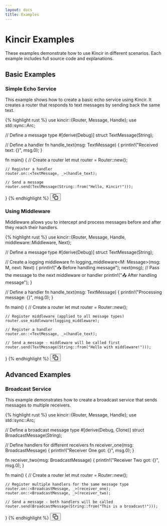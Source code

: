 ```yaml
---
layout: docs
title: Examples
---
```


# Kincir Examples

These examples demonstrate how to use Kincir in different scenarios. Each example includes full source code and explanations.

## Basic Examples

### Simple Echo Service

This example shows how to create a basic echo service using Kincir. It creates a router that responds to text messages by sending back the same text.

<div class="highlight-wrapper" style="position: relative;" data-language="rust">
{% highlight rust %}
use kincir::{Router, Message, Handle};
use std::sync::Arc;

// Define a message type
#[derive(Debug)]
struct TextMessage(String);

// Define a handler
fn handle_text(msg: TextMessage) {
    println!("Received text: {}", msg.0);
}

fn main() {
    // Create a router
    let mut router = Router::new();
    
    // Register a handler
    router.on::<TextMessage, _>(handle_text);
    
    // Send a message
    router.send(TextMessage(String::from("Hello, Kincir!")));
}
{% endhighlight %}
<button class="copy-button manual-copy-btn" onclick="copyCode(this)" aria-label="Copy code to clipboard">
  <svg xmlns="http://www.w3.org/2000/svg" viewBox="0 0 24 24" width="18" height="18" fill="none" stroke="currentColor" stroke-width="2" stroke-linecap="round" stroke-linejoin="round"><rect x="9" y="9" width="13" height="13" rx="2" ry="2"></rect><path d="M5 15H4a2 2 0 0 1-2-2V4a2 2 0 0 1 2-2h9a2 2 0 0 1 2 2v1"></path></svg>
</button>
</div>

### Using Middleware

Middleware allows you to intercept and process messages before and after they reach their handlers.

<div class="highlight-wrapper" style="position: relative;" data-language="rust">
{% highlight rust %}
use kincir::{Router, Message, Handle, middleware::Middleware, Next};

// Define a message type
#[derive(Debug)]
struct TextMessage(String);

// Create a logging middleware
fn logging_middleware<M: Message>(msg: M, next: Next<M>) {
    println!("📥 Before handling message");
    next(msg); // Pass the message to the next middleware or handler
    println!("📤 After handling message");
}

// Define a handler
fn handle_text(msg: TextMessage) {
    println!("Processing message: {}", msg.0);
}

fn main() {
    // Create a router
    let mut router = Router::new();
    
    // Register middleware (applied to all message types)
    router.use_middleware(logging_middleware);
    
    // Register a handler
    router.on::<TextMessage, _>(handle_text);
    
    // Send a message - middleware will be called first
    router.send(TextMessage(String::from("Hello with middleware!")));
}
{% endhighlight %}
<button class="copy-button manual-copy-btn" onclick="copyCode(this)" aria-label="Copy code to clipboard">
  <svg xmlns="http://www.w3.org/2000/svg" viewBox="0 0 24 24" width="18" height="18" fill="none" stroke="currentColor" stroke-width="2" stroke-linecap="round" stroke-linejoin="round"><rect x="9" y="9" width="13" height="13" rx="2" ry="2"></rect><path d="M5 15H4a2 2 0 0 1-2-2V4a2 2 0 0 1 2-2h9a2 2 0 0 1 2 2v1"></path></svg>
</button>
</div>

## Advanced Examples

### Broadcast Service

This example demonstrates how to create a broadcast service that sends messages to multiple receivers.

<div class="highlight-wrapper" style="position: relative;" data-language="rust">
{% highlight rust %}
use kincir::{Router, Message, Handle};
use std::sync::Arc;

// Define a broadcast message type
#[derive(Debug, Clone)]
struct BroadcastMessage(String);

// Define handlers for different receivers
fn receiver_one(msg: BroadcastMessage) {
    println!("Receiver One got: {}", msg.0);
}

fn receiver_two(msg: BroadcastMessage) {
    println!("Receiver Two got: {}", msg.0);
}

fn main() {
    // Create a router
    let mut router = Router::new();
    
    // Register multiple handlers for the same message type
    router.on::<BroadcastMessage, _>(receiver_one);
    router.on::<BroadcastMessage, _>(receiver_two);
    
    // Send a message - both handlers will be called
    router.send(BroadcastMessage(String::from("This is a broadcast!")));
}
{% endhighlight %}
<button class="copy-button manual-copy-btn" onclick="copyCode(this)" aria-label="Copy code to clipboard">
  <svg xmlns="http://www.w3.org/2000/svg" viewBox="0 0 24 24" width="18" height="18" fill="none" stroke="currentColor" stroke-width="2" stroke-linecap="round" stroke-linejoin="round"><rect x="9" y="9" width="13" height="13" rx="2" ry="2"></rect><path d="M5 15H4a2 2 0 0 1-2-2V4a2 2 0 0 1 2-2h9a2 2 0 0 1 2 2v1"></path></svg>
</button>
</div>

<script>
function copyCode(button) {
  const codeBlock = button.previousElementSibling;
  const code = codeBlock.innerText;
  
  navigator.clipboard.writeText(code).then(function() {
    // Visual feedback
    button.classList.add('copied');
    button.innerHTML = '<svg xmlns="http://www.w3.org/2000/svg" viewBox="0 0 24 24" width="18" height="18" fill="none" stroke="currentColor" stroke-width="2" stroke-linecap="round" stroke-linejoin="round"><polyline points="20 6 9 17 4 12"></polyline></svg>';
    
    // Reset after 2 seconds
    setTimeout(function() {
      button.classList.remove('copied');
      button.innerHTML = '<svg xmlns="http://www.w3.org/2000/svg" viewBox="0 0 24 24" width="18" height="18" fill="none" stroke="currentColor" stroke-width="2" stroke-linecap="round" stroke-linejoin="round"><rect x="9" y="9" width="13" height="13" rx="2" ry="2"></rect><path d="M5 15H4a2 2 0 0 1-2-2V4a2 2 0 0 1 2-2h9a2 2 0 0 1 2 2v1"></path></svg>';
    }, 2000);
  }).catch(function(err) {
    console.error('Could not copy text: ', err);
  });
}
</script>

